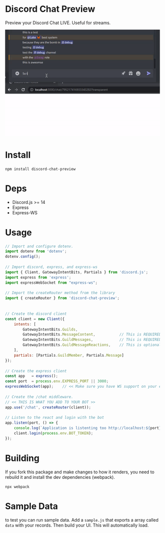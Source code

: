 # Discord Chat Preview

Preview your Discord Chat LIVE. Useful for streams.

![GIF Example](https://raw.githubusercontent.com/Lachee/discord-chat-preview/4020aa08b6ff8387316f759397c65c3144541ebd/example.gif)


# Install
`npm install discord-chat-preview`

# Deps
- Discord.js >= 14
- Express
- Express-WS

# Usage
```js
// Import and configure dotenv.
import dotenv from 'dotenv';
dotenv.config();

// Import discord, express, and express-ws
import { Client, GatewayIntentBits, Partials } from 'discord.js';
import express from 'express';
import expressWebSocket from "express-ws";

// Import the createRouter method from the library
import { createRouter } from 'discord-chat-preview';


// Create the discord client
const client = new Client({ 
    intents: [
        GatewayIntentBits.Guilds, 
        GatewayIntentBits.MessageContent,           // This is REQUIRED
        GatewayIntentBits.GuildMessages,            // This is REQUIRED
        GatewayIntentBits.GuildMessageReactions,    // This is optional for reactions
    ], 
    partials: [Partials.GuildMember, Partials.Message] 
});

// Create the express client
const app   = express();
const port  = process.env.EXPRESS_PORT || 3000;
expressWebSocket(app);    // << Make sure you have WS support on your express

// Create the /chat middleware. 
// << THIS IS WHAT YOU ADD TO YOUR BOT >>
app.use('/chat', createRouter(client));

// Listen to the react and login with the bot
app.listen(port, () => {
    console.log(`Application is listenting too http://localhost:${port}`);
    client.login(process.env.BOT_TOKEN);
});
```

# Building
If you fork this package and make changes to how it renders, you need to rebuild it and install the dev dependencies (webpack).
```
npx webpack
```

# Sample Data
to test you can run sample data. Add a `sample.js` that exports a array called `data` with your records. Then build your UI. This will automatically load.